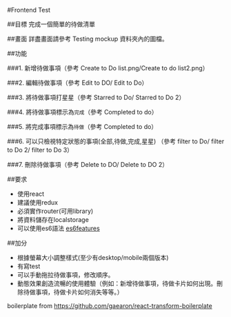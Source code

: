 #Frontend Test

##目標
完成一個簡單的待做清單

##畫面
詳盡畫面請參考 Testing mockup 資料夾內的圖檔。

##功能

###1. 新增待做事項（參考 Create to Do list.png/Create to do list2.png）

###2. 編輯待做事項（參考 Edit to DO/ Edit to Do）

###3. 將待做事項打星星（參考 Starred to Do/ Starred to Do 2）

###4. 將待做事項標示為`完成`（參考 Completed to do）

###5. 將完成事項標示為`待做`（參考 Completed to do）

###6. 可以只檢視特定狀態的事項(全部,待做,完成,星星) （參考 filter to Do/ filter to Do 2/ filter to Do 3）

###7. 刪除待做事項（參考 Delete to DO/ Delete to DO 2）

##要求
* 使用react
* 建議使用redux
* 必須實作router(可用library)
* 將資料儲存在localstorage
* 可以使用es6語法 [es6features](https://github.com/lukehoban/es6features)


##加分

* 根據螢幕大小調整樣式(至少有desktop/mobile兩個版本)
* 有寫test
* 可以手動拖拉待做事項，修改順序。
* 動態效果創造流暢的使用體驗（例如：新增待做事項，待做卡片如何出現。刪除待做事項，待做卡片如何消失等等。）

boilerplate from https://github.com/gaearon/react-transform-boilerplate